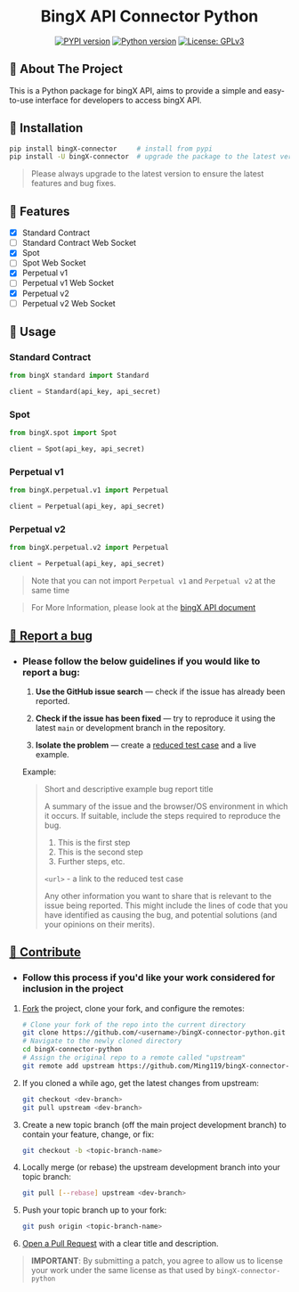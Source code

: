 <div align="center">

# BingX API Connector Python
[![PYPI version][pypi-shield]][pypi-url]
[![Python version][python-shield]][python-url]
[![License: GPLv3][license-shield]][license-url]

</div>

## 📌 About The Project

This is a Python package for bingX API, aims to provide a simple and easy-to-use interface for developers to access bingX API.

## 📌 Installation

```bash
pip install bingX-connector     # install from pypi
pip install -U bingX-connector  # upgrade the package to the latest version
```
> Please always upgrade to the latest version to ensure the latest features and bug fixes.


## 📌 Features

- [x] Standard Contract
- [ ] Standard Contract Web Socket
- [x] Spot
- [ ] Spot Web Socket
- [x] Perpetual v1
- [ ] Perpetual v1 Web Socket
- [x] Perpetual v2
- [ ] Perpetual v2 Web Socket

## 📌 Usage

### Standard Contract
```python
from bingX standard import Standard

client = Standard(api_key, api_secret)
```

### Spot
```python
from bingX.spot import Spot

client = Spot(api_key, api_secret)
```

### Perpetual v1
```python
from bingX.perpetual.v1 import Perpetual

client = Perpetual(api_key, api_secret)
```

### Perpetual v2
```python
from bingX.perpetual.v2 import Perpetual

client = Perpetual(api_key, api_secret)
```
> Note that you can not import `Perpetual v1` and `Perpetual v2` at the same time

> For More Information, please look at the [bingX API document](https://bingx-api.github.io/docs/)

## [📌 Report a bug](https://github.com/Ming119/bingX-connector-python/issues)

- ### Please follow the below guidelines if you would like to report a bug:

  1. **Use the GitHub issue search** &mdash; check if the issue has already been reported.

  2. **Check if the issue has been fixed** &mdash; try to reproduce it using the latest `main` or development branch in the repository.

  3. **Isolate the problem** &mdash; create a [reduced test case](http://css-tricks.com/reduced-test-cases/) and a live example.


  Example:

  > Short and descriptive example bug report title
  >
  > A summary of the issue and the browser/OS environment in which it occurs. If
  > suitable, include the steps required to reproduce the bug.
  >
  > 1. This is the first step
  > 2. This is the second step
  > 3. Further steps, etc.
  >
  > `<url>` - a link to the reduced test case
  >
  > Any other information you want to share that is relevant to the issue being
  > reported. This might include the lines of code that you have identified as
  > causing the bug, and potential solutions (and your opinions on their
  > merits).

## [📌 Contribute](https://github.com/Ming119/bingX-connector-python/pulls)
-  ### Follow this process if you'd like your work considered for inclusion in the project
  1. [Fork](http://help.github.com/fork-a-repo/) the project, clone your fork, and configure the remotes:
  
      ```bash
      # Clone your fork of the repo into the current directory
      git clone https://github.com/<username>/bingX-connector-python.git
      # Navigate to the newly cloned directory
      cd bingX-connector-python
      # Assign the original repo to a remote called "upstream"
      git remote add upstream https://github.com/Ming119/bingX-connector-python
      ```

  2. If you cloned a while ago, get the latest changes from upstream:
  
      ```bash
      git checkout <dev-branch>
      git pull upstream <dev-branch>
      ```
  
  3. Create a new topic branch (off the main project development branch) to contain your feature, change, or fix:

      ```bash
      git checkout -b <topic-branch-name>
      ```

  4. Locally merge (or rebase) the upstream development branch into your topic branch:

      ```bash
      git pull [--rebase] upstream <dev-branch>
      ```

  5. Push your topic branch up to your fork:

      ```bash
      git push origin <topic-branch-name>
      ```
  6. [Open a Pull Request](https://help.github.com/articles/using-pull-requests/) with a clear title and description.

  >  **IMPORTANT**: By submitting a patch, you agree to allow us to license your work under the same license as that used by `bingX-connector-python`

[pypi-shield]: https://img.shields.io/pypi/v/bingX-connector
[pypi-url]: https://pypi.org/project/bingX-connector/
[python-shield]: https://img.shields.io/pypi/pyversions/bingX-connector
[python-url]: https://www.python.org/downloads/
[license-shield]: https://img.shields.io/github/license/Ming119/bingX-connector-python
[license-url]: https://www.gnu.org/licenses/gpl-3.0.en.html
